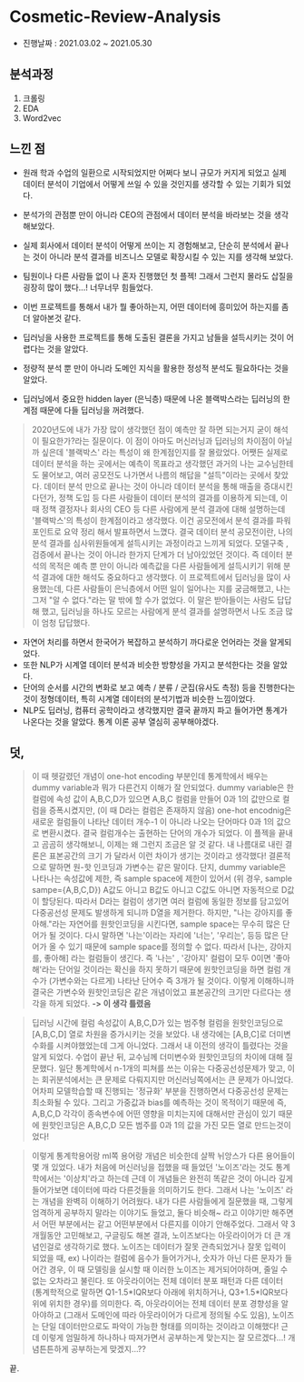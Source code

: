 # Cosmetic-Review-Analysis
- 진행날짜 : 2021.03.02 ~ 2021.05.30

## 분석과정
1. 크롤링
2. EDA
3. Word2vec


## 느낀 점
- 원래 학과 수업의 일환으로 시작되었지만 어쩌다 보니 규모가 커지게 되었고 실제 데이터 분석이 기업에서 어떻게 쓰일 수 있을 것인지를 생각할 수 있는 기회가 되었다.
- 분석가의 관점뿐 만이 아니라 CEO의 관점에서 데이터 분석을 바라보는 것을 생각해보았다.
- 실제 회사에서 데이터 분석이 어떻게 쓰이는 지 경험해보고, 단순히 분석에서 끝나는 것이 아니라 분석 결과를 비즈니스 모델로 확장시킬 수 있는 지를 생각해 보았다.


- 팀원이나 다른 사람들 없이 나 혼자 진행했던 첫 플젝! 그래서 그런지 몰라도 삽질을 굉장히 많이 했다...! 너무너무 힘들었다.
- 이번 프로젝트를 통해서 내가 뭘 좋아하는지, 어떤 데이터에 흥미있어 하는지를 좀 더 알아본것 같다.


- 딥러닝을 사용한 프로젝트를 통해 도출된 결론을 가지고 남들을 설득시키는 것이 어렵다는 것을 알았다.
- 정량적 분석 뿐 만이 아니라 도메인 지식을 활용한 정성적 분석도 필요하다는 것을 알았다.

- 딥러닝에서 중요한 hidden layer (은닉층) 때문에 나온 블랙박스라는 딥러닝의 한계점 때문에 다들 딥러닝을 꺼려했다.

> 2020년도에 내가 가장 많이 생각했던 점이 예측만 잘 하면 되는거지 굳이 해석이 필요한가?라는 질문이다. 이 점이 아마도 머신러닝과 딥러닝의 차이점이 아닐까 싶은데 '블랙박스' 라는 특성이 왜 한계점인지를 잘 몰랐었다. 어쨋든 실제로 데이터 분석을 하는 곳에서는 예측이 목표라고 생각했던 과거의 나는 교수님한테도 물어보고, 여러 공모전도 나가면서 나름의 해답을 "설득"이라는 곳에서 찾았다. 데이터 분석 만으로 끝나는 것이 아니라 데이터 분석을 통해 매출을 증대시킨다던가, 정책 도입 등 다른 사람들이 데이터 분석의 결과를 이용하게 되는데, 이 때 정책 결정자나 회사의 CEO 등 다른 사람에게 분석 결과에 대해 설명하는데 '블랙박스'의 특성이 한계점이라고 생각했다. 이건 공모전에서 분석 결과를 파워포인트로 요약 정리 해서 발표하면서 느꼈다. 결국 데이터 분석 공모전이란, 나의 분석 결과를 심사위원들에게 설득시키는 과정이라고 느끼게 되었다. 모델구축 , 검증에서 끝나는 것이 아니라 한가지 단계가 더 남아있었던 것이다. 즉 데이터 분석의 목적은 예측 뿐 만이 아니라 예측값을 다른 사람들에게 설득시키기 위해 분석 결과에 대한 해석도 중요하다고 생각했다. 이 프로젝트에서 딥러닝을 많이 사용했는데, 다른 사람들이 은닉층에서 어떤 일이 일어나는 지를 궁금해했고, 나는 그저 "알 수 없다."라는 말 밖에 할 수가 없었다. 이 말은 받아들이는 사람도 답답해 했고, 딥러닝을 하나도 모르는 사람에게 분석 결과를 설명하면서 나도 조금 많이 엄청 답답했다. 

- 자연어 처리를 하면서 한국어가 복잡하고 분석하기 까다로운 언어라는 것을 알게되었다.
- 또한 NLP가 시계열 데이터 분석과 비슷한 방향성을 가지고 분석한다는 것을 알았다.
- 단어의 순서를 시간의 변화로 보고 예측 / 분류 / 군집(유사도 측정) 등을 진행한다는 것이 정형데이터, 특히 시계열 데이터의 분석기법과 비슷한 느낌이었다.
- NLP도 딥러닝, 컴퓨터 공학이라고 생각했지만 결국 끝까지 파고 들어가면 통계가 나온다는 것을 알았다. 통계 이론 공부 열심히 공부해야겠다.


## 덧,
> 이 때 헷갈렸던 개념이 one-hot encoding 부분인데 통계학에서 배우는 dummy variable과 뭐가 다른건지 이해가 잘 안되었다. dummy variable은 한 컬럼에 속성 값이 A,B,C,D가 있으면 A,B,C 컬럼을 만들어 0과 1의 값만으로 컬럼을 증폭시켰지만, (이 때 D라는 컬럼은 존재하지 않음) one-hot encodnig은 새로운 컬럼들이 나타난 데이터 개수-1 이 아니라 나오는 단어마다 0과 1의 값으로 변환시켰다. 결국 컬럼개수는 출현하는 단어의 개수가 되었다. 이 플젝을 끝내고 곰곰히 생각해보니, 이제는 왜 그런지 조금은 알 것 같다. 내 나름대로 내린 결론은 표본공간의 크기 가 달라서 이런 차이가 생기는 것이라고 생각했다! 결론적으로 말하면 원-핫 인코딩과 가변수는 같은 말이다. 단지, dummy variable은 나타나는 속성값에 제한, 즉 sample space에 제한이 있어서 (위 경우, sample sampe={A,B,C,D}) A값도 아니고 B값도 아니고 C값도 아니면 자동적으로 D값이 할당된다. 따라서 D라는 컬럼이 생기면 여러 컬럼에 동일한 정보를 담고있어 다중공선성 문제도 발생하게 되니까 D열을 제거한다. 하지만, "나는 강아지를 좋아해."라는 자연어를 원핫인코딩을 시킨다면, sample space는 무수히 많은 단어가 될 것이다. 다시 말하면 '나는'이라는 자리에 '너는', '우리는', 등등 많은 단어가 올 수 있기 때문에 sample space를 정의할 수 없다. 따라서 \[나는, 강아지를, 좋아해] 라는 컬럼들이 생긴다. 즉 '나는' , '강아지' 컬럼이 모두 0이면 '좋아해'라는 단어일 것이라는 확신을 하지 못하기 때문에 원핫인코딩을 하면 컬럼 개수가 (가변수와는 다르게) 나타난 단어수 즉 3개가 될 것이다. 이렇게 이해하니까 결국은 가변수와 원핫인코딩은 같은 개념이었고 표본공간의 크기만 다르다는 생각을 하게 되었다. **->  이 생각 틀렸음**

> 딥러닝 시간에 컬럼 속성값이 A,B,C,D가 있는 범주형 컬럼을 원핫인코딩으로 \[A,B,C,D] 열로 차원을 증가시키는 것을 보았다. 내 생각에는 \[A,B,C]로 더미변수화를 시켜야했었는데 그게 아니었다. 그래서 내 이전의 생각이 틀렸다는 것을 알게 되었다. 수업이 끝난 뒤, 교수님께 더미변수와 원핫인코딩의 차이에 대해 질문했다. 일단 통계학에서 n-1개의 피쳐를 쓰는 이유는 다중공선성문제가 맞고, 이는 회귀분석에서는 큰 문제로 다뤄지지만 머신러닝쪽에서는 큰 문제가 아니었다. 어차피 모델학습할 때 진행되는 '정규화' 부분을 진행하면서 다중공선성 문제는 최소화될 수 있다. 그리고 가중값과 bias를 예측하는 것이 목적이기 때문에 즉, A,B,C,D 각각이 종속변수에 어떤 영향을 미치는지에 대해서만 관심이 있기 때문에 원핫인코딩은 A,B,C,D 모든 범주를 0과 1의 값을 가진 모든 열로 만드는것이었다!

> 이렇게 통계학용어랑 ml쪽 용어랑 개념은 비슷한데 살짝 뉘앙스가 다른 용어들이 몇 개 있었다. 내가 처음에 머신러닝을 접했을 때 들었던 '노이즈'라는 것도 통계학에서는 '이상치'라고 하는데 근데 이 개념들은 완전히 똑같은 것이 아니라 깊게 들어가보면 데이터에 따라 다른것들을 의미하기도 한다. 그래서 나는 '노이즈' 라는 개념을 완벽히 이해하기 어려웠다. 내가 다른 사람들에게 질문했을 때, 그렇게 엄격하게 공부하지 말라는 이야기도 들었고, 둘다 비슷해~ 라고 이야기만 해주면서 어떤 부분에서는 같고 어떤부분에서 다른지를 이야기 안해주었다. 그래서 약 3개월동안 고민해보고, 구글링도 해본 결과, 노이즈보다는 아웃라이어가 더 큰 개념인걸로 생각하기로 했다. 노이즈는 데이터가 잘못 관측되었거나 잘못 입력이 되었을 때, ex) 나이라는 컬럼에 음수가 들어가거나, 숫자가 아닌 다른 문자가 들어간 경우, 이 때 모델링을 실시할 때 이러한 노이즈는 제거되어야하며, 줄일 수 없는 오차라고 불린다. 또 아웃라이어는 전체 데이터 분포 패턴과 다른 데이터 (통계학적으로 말하면 Q1-1.5\*IQR보다 아래에 위치하거나, Q3+1.5\*IQR보다 위에 위치한 경우)를 의미한다. 즉, 아웃라이어는 전체 데이터 분포 경향성을 알아야하고 (그래서 도메인에 따라 아웃라이어가 다르게 정의될 수도 있음), 노이즈는 단일 데이터만으로도 파악이 가능한 형태를 의미하는 것이라고 이해했다! 근데 이렇게 엄밀하게 하나하나 따져가면서 공부하는게 맞는지는 잘 모르겠다...! 개념튼튼하게 공부하는게 맞겠지...??

끝.
